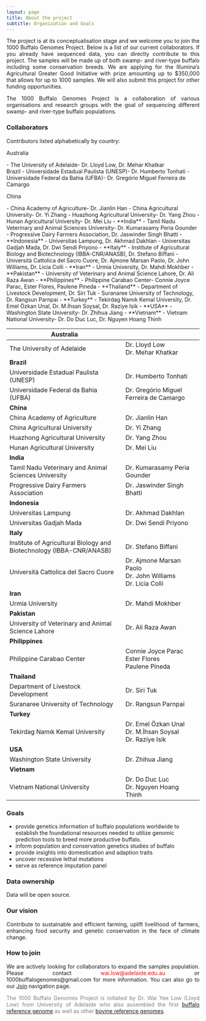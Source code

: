 ```yaml
---
layout: page
title: About the project
subtitle: Organization and Goals
---
```


<p><div style="text-align: justify">
The project is at its conceptualisation stage and we welcome you to join the 1000 Buffalo Genomes Project. Below is a list of our current collaborators. If you already have sequenced data, you can directly contribute to this project. The samples will be made up of both swamp- and river-type buffalo including some conservation breeds. We are applying for the Illumina’s Agricultural Greater Good Initiative with prize amounting up to $350,000 that allows for up to 1000 samples. We will also submit this project for other funding opportunities.
</div></p>

<p><div style="text-align: justify">
The 1000 Buffalo Genomes Project is a collaboration of various organisations and research groups with the goal of sequencing different swamp- and river-type buffalo populations.
</div></p>

### Collaborators

Contributors listed alphabetically by country: 

<p>Australia</p>
- The University of Adelaide- Dr. Lloyd Low, Dr. Mehar Khatkar<br>Brazil
- Universidade Estadual Paulista (UNESP)- Dr. Humberto Tonhati
- Universidade Federal da Bahia (UFBA)- Dr. Gregório Miguel Ferreira de Camargo
<p>China</p>
- China Academy of Agriculture-  Dr. Jianlin Han
- China Agricultural University- Dr. Yi Zhang
- Huazhong Agricultural University- Dr. Yang Zhou
- Hunan Agricultural University- Dr. Mei Liu
- **India**
- Tamil Nadu Veterinary and Animal Sciences University- Dr. Kumarasamy Peria Gounder
- Progressive Dairy Farmers Association, Dr. Jaswinder Singh Bhatti
- **Indonesia**
- Universitas Lampung, Dr. Akhmad Dakhlan
- Universitas Gadjah Mada, Dr. Dwi Sendi Priyono
- **Italy** 
- Institute of Agricultural Biology and Biotechnology (IBBA-CNR/ANASB), Dr. Stefano Biffani
- Università Cattolica del Sacro Cuore, Dr. Ajmone Marsan Paolo, Dr. John Williams, Dr. Licia Colli
- **Iran**
- Urmia University, Dr. Mahdi Mokhber
- **Pakistan** 
- University of Veterinary and Animal Science Lahore, Dr. Ali Raza Awan
- **Philippines**
- Philippine Carabao Center- Connie Joyce Parac, Ester Flores, Paulene Pineda
- **Thailand** 
- Department of Livestock Development, Dr. Siri Tuk
- Suranaree University of Technology, Dr. Rangsun Parnpai
- **Turkey** 
- Tekirdag Namık Kemal University, Dr. Emel Özkan Unal, Dr. M.İhsan Soysal, Dr. Raziye Isik
- **USA**
- Washington State University- Dr. Zhihua Jiang
- **Vietnam** 
- Vietnam National University- Dr. Do Duc Luc, Dr. Nguyen Hoang Thinh

| **Australia** |  |
|---|---|
| The University of Adelaide | Dr. Lloyd Low<br>Dr. Mehar Khatkar |
| **Brazil** |  |
| Universidade Estadual Paulista (UNESP) | Dr. Humberto Tonhati |
| Universidade Federal da Bahia (UFBA) | Dr. Gregório Miguel Ferreira de Camargo |
| **China** |  |
| China Academy of Agriculture | Dr. Jianlin Han |
| China Agricultural University | Dr. Yi Zhang |
| Huazhong Agricultural University | Dr. Yang Zhou |
| Hunan Agricultural University | Dr. Mei Liu |
| **India** |  |
| Tamil Nadu Veterinary and Animal Sciences University | Dr. Kumarasamy Peria Gounder |
| Progressive Dairy Farmers Association | Dr. Jaswinder Singh Bhatti |
| **Indonesia** |  |
| Universitas Lampung | Dr. Akhmad Dakhlan |
| Universitas Gadjah Mada | Dr. Dwi Sendi Priyono |
| **Italy** |  |
| Institute of Agricultural Biology and Biotechnology (IBBA-CNR/ANASB) | Dr. Stefano Biffani |
| Università Cattolica del Sacro Cuore | Dr. Ajmone Marsan Paolo<br>Dr. John Williams<br>Dr. Licia Colli |
| **Iran** |  |
| Urmia University | Dr. Mahdi Mokhber |
| **Pakistan** |  |
| University of Veterinary and Animal Science Lahore | Dr. Ali Raza Awan |
| **Philippines** |  |
| Philippine Carabao Center | Connie Joyce Parac<br>Ester Flores<br>Paulene Pineda |
| **Thailand** |  |
| Department of Livestock Development | Dr. Siri Tuk |
| Suranaree University of Technology | Dr. Rangsun Parnpai |
| **Turkey** |  |
| Tekirdag Namık Kemal University | Dr. Emel Özkan Unal<br>Dr. M.İhsan Soysal<br>Dr. Raziye Isik |
| **USA** |  |
| Washington State University | Dr. Zhihua Jiang |
| **Vietnam** |  |
| Vietnam National University | Dr. Do Duc Luc<br>Dr. Nguyen Hoang Thinh |








### Goals

- provide genetics information of buffalo populations worldwide to establish the foundational resources needed to utilize genomic prediction tools to breed more productive buffalo.
- inform population and conservation genetics studies of buffalo
- provide insights into domestication and adaption traits
- uncover recessive lethal mutations
- serve as reference imputation panel

### Data ownership

<div style="text-align: justify">
Data will be open source.
</div>

### Our vision

<div style="text-align: justify">
Contribute to sustainable and efficient farming, uplift livelihood of farmers, enhancing food security and genetic conservation in the face of climate change.
</div>

### How to join

<div style="text-align: justify">
We are actively looking for collaborators to expand the samples population. Please contact <span style="color:red">wai.low@adelaide.edu.au</span> or 1000buffalogenomes@gmail.com for more information. You can also go to our <a href="https://1000buffalogenomes.github.io/join/">Join</a> navigation page.
</div>

<p> <div style="text-align: justify"> <span style="color:gray">
The 1000 Buffalo Genomes Project is initiated by Dr. Wai Yee Low (Lloyd Low) from University of Adelaide who also assembled the first <a href="https://www.nature.com/articles/s41467-018-08260-0">buffalo reference genome</a> as well as other <a href="https://www.nature.com/articles/s41467-020-15848-y">bovine reference genomes</a>.</span>
